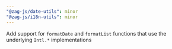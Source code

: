 ```yaml
---
"@zag-js/date-utils": minor
"@zag-js/i18n-utils": minor
---
```


Add support for `formatDate` and `formatList` functions that use the underlying `Intl.*` implementations
